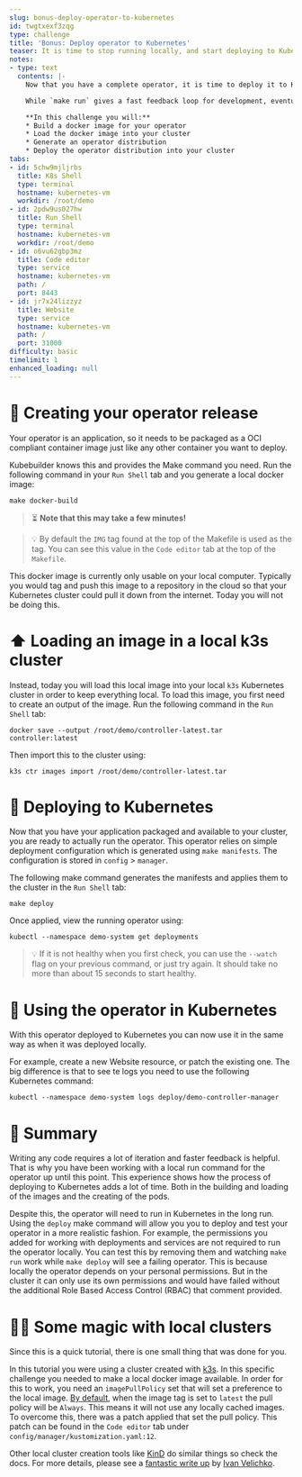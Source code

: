 ```yaml
---
slug: bonus-deploy-operator-to-kubernetes
id: twgtxexf3zqg
type: challenge
title: 'Bonus: Deploy operator to Kubernetes'
teaser: It is time to stop running locally, and start deploying to Kubernetes
notes:
- type: text
  contents: |-
    Now that you have a complete operator, it is time to deploy it to Kubernetes!

    While `make run` gives a fast feedback loop for development, eventually you will need to deploy your operator to a cluster.

    **In this challenge you will:**
    * Build a docker image for your operator
    * Load the docker image into your cluster
    * Generate an operator distribution
    * Deploy the operator distribution into your cluster
tabs:
- id: 5chw9mjljrbs
  title: K8s Shell
  type: terminal
  hostname: kubernetes-vm
  workdir: /root/demo
- id: 2pdw9us027hw
  title: Run Shell
  type: terminal
  hostname: kubernetes-vm
  workdir: /root/demo
- id: o6vu62gbp3mz
  title: Code editor
  type: service
  hostname: kubernetes-vm
  path: /
  port: 8443
- id: jr7x24lizzyz
  title: Website
  type: service
  hostname: kubernetes-vm
  path: /
  port: 31000
difficulty: basic
timelimit: 1
enhanced_loading: null
---
```


🎁 Creating your operator release
==============

Your operator is an application, so it needs to be packaged as a OCI compliant container image just like any other container you want to deploy.

Kubebuilder knows this and provides the Make command you need. Run the following command in your `Run Shell` tab and you generate a local docker image:
```
make docker-build
```

> ⏳ **Note that this may take a few minutes!**

> 💡 By default the `IMG` tag found at the top of the Makefile is used as the tag. You can see this value in the `Code editor` tab at the top of the `Makefile`.

This docker image is currently only usable on your local computer. Typically you would tag and push this image to a repository in the cloud so that your Kubernetes cluster could pull it down from the internet. Today you will not be doing this.

⬆️ Loading an image in a local k3s cluster
==============

Instead, today you will load this local image into your local `k3s` Kubernetes cluster in order to keep everything local. To load this image, you first need to create an output of the image. Run the following command in the `Run Shell` tab:
```
docker save --output /root/demo/controller-latest.tar controller:latest
```

Then import this to the cluster using:
```
k3s ctr images import /root/demo/controller-latest.tar
```

🛫 Deploying to Kubernetes
==============

Now that you have your application packaged and available to your cluster, you are ready to actually run the operator. This operator relies on simple deployment configuration which is generated using `make manifests`. The configuration is stored in `config` > `manager`.

The following make command generates the manifests and applies them to the cluster in the `Run Shell` tab:
```
make deploy
```

Once applied, view the running operator using:
```
kubectl --namespace demo-system get deployments
```

> 💡 If it is not healthy when you first check, you can use the `--watch` flag on your previous command, or just try again. It should take no more than about 15 seconds to start healthy.

🛝 Using the operator in Kubernetes
==============

With this operator deployed to Kubernetes you can now use it in the same way as when it was deployed locally.

For example, create a new Website resource, or patch the existing one. The big difference is that to see te logs you need to use the following Kubernetes command:

```
kubectl --namespace demo-system logs deploy/demo-controller-manager
```

📕 Summary
==============

Writing any code requires a lot of iteration and faster feedback is helpful. That is why you have been working with a local run command for the operator up until this point. This experience shows how the process of deploying to Kubernetes adds a lot of time. Both in the building and loading of the images and the creating of the pods.

Despite this, the operator will need to run in Kubernetes in the long run. Using the `deploy` make command will allow you you to deploy and test your operator in a more realistic fashion. For example, the permissions you added for working with deployments and services are not required to run the operator locally. You can test this by removing them and watching `make run` work while `make deploy` will see a failing operator. This is because locally the operator depends on your personal permissions. But in the cluster it can only use its own permissions and would have failed without the additional Role Based Access Control (RBAC) that comment provided.

🧞‍♀️ Some magic with local clusters
==============

Since this is a quick tutorial, there is one small thing that was done for you.

In this tutorial you were using a cluster created with [k3s](https://k3s.io/). In this specific challenge you needed to make a local docker image available. In order for this to work, you need an `imagePullPolicy` set that will set a preference to the local image.
[By default](https://kubernetes.io/docs/concepts/containers/images/#imagepullpolicy-defaulting), when the image tag is set to `latest` the pull policy will be `Always`. This means it will not use any locally cached images. To overcome this, there was a patch applied that set the pull policy. This patch can be found in the `Code editor` tab under `config/manager/kustomization.yaml:12`.

Other local cluster creation tools like [KinD](https://kind.sigs.k8s.io/) do similar things so check the docs. For more details, please see a [fantastic write up](https://iximiuz.com/en/posts/kubernetes-kind-load-docker-image/) by [Ivan Velichko](https://twitter.com/iximiuz).
